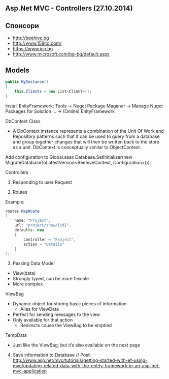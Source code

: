 ﻿## Asp.Net MVC - Controllers (27.10.2014)

## Спонсори
- http://beehive.bg
- http://www.158ltd.com/
- https://www.icn.bg
- http://www.microsoft.com/bg-bg/default.aspx

## Models

```csharp
public MyInstance()
{
	this.Clients = new List<Client>();
}
```

Install EnityFramework:
Tools -> Nuget Package Maganer -> Manage Nuget Packages for Solution ... -> (Online) EnityFramework

DbContext Class
- A DbContext instance represents a combination of the Unit Of Work and 
Repository patterns such that it can be used to query from a database and group 
together changes that will then be written back to the store as a unit. 
DbContext is conceptually similar to ObjectContext.

Add configuration to Global.asax
Database.SetInitializer(new MigrateDatabaseToLatestVersion<BeehiveContext, Configuration>());

Controllers

1. Responding to user Request

2. Routes

Example:

```csharp
routes.MapRoute
(
	name: "Project",
	url: "project/show/{id}",
	defaults: new
	{
		controller = "Project",
		action = "Details"
	}
);
```

3. Passing Data
Model
- View(data)
- Strongly typed, can be more flexible
- More complex

ViewBag
- Dynamic object for storing basic pieces of information
	- Alias for ViewData
- Perfect for sending messages to the view
- Only available for that action
	- Redirects cause the ViewBag to be emptied

TempData
- Just like the ViewBag, but it’s also available on the next page

4. Save information to Database
// Post: http://www.asp.net/mvc/tutorials/getting-started-with-ef-using-mvc/updating-related-data-with-the-entity-framework-in-an-asp-net-mvc-application
